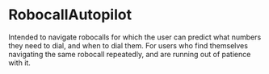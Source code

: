 # RobocallAutopilot
Intended to navigate robocalls for which the user can predict what numbers they need to dial, and when to dial them. For users who find themselves navigating the same robocall repeatedly, and are running out of patience with it.
